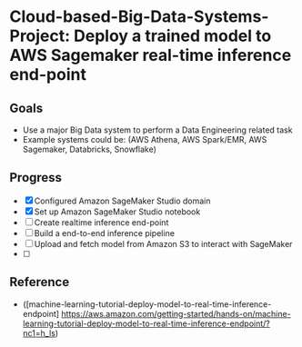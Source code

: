 # Cloud-based-Big-Data-Systems-Project: Deploy a trained model to AWS Sagemaker real-time inference end-point
## Goals
* Use a major Big Data system to perform a Data Engineering related task
* Example systems could be:  (AWS Athena, AWS Spark/EMR, AWS Sagemaker, Databricks, Snowflake)

## Progress
 - [x] Configured Amazon SageMaker Studio domain
 - [x] Set up Amazon SageMaker Studio notebook
 - [ ] Create realtime inference end-point
 - [ ] Build a end-to-end inference pipeline
 - [ ] Upload and fetch model from Amazon S3 to interact with SageMaker
 - [ ] 

## Reference
* ([machine-learning-tutorial-deploy-model-to-real-time-inference-endpoint] https://aws.amazon.com/getting-started/hands-on/machine-learning-tutorial-deploy-model-to-real-time-inference-endpoint/?nc1=h_ls)
